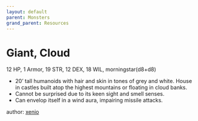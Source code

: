 ```yaml
---
layout: default
parent: Monsters
grand_parent: Resources
---
```

# Giant, Cloud
12 HP, 1 Armor, 19 STR, 12 DEX, 18 WIL, morningstar(d8+d8)  
- 20’ tall humanoids with hair and skin in tones of grey and white. House in castles built atop the highest mountains or floating in cloud banks.  
- Cannot be surprised due to its keen sight and smell senses.  
- Can envelop itself in a wind aura, impairing missile attacks.  

author: [xenio](https://xenioinabottle.blogspot.com)
